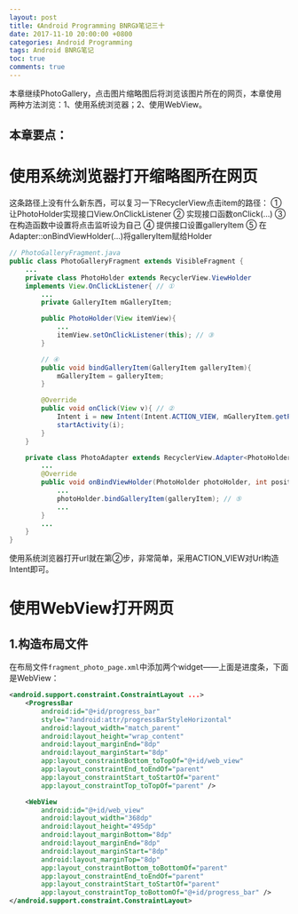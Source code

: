 ```yaml
---
layout: post
title: 《Android Programming BNRG》笔记三十
date: 2017-11-10 20:00:00 +0800
categories: Android Programming
tags: Android BNRG笔记
toc: true
comments: true
---
```

本章继续PhotoGallery，点击图片缩略图后将浏览该图片所在的网页，本章使用两种方法浏览：1、使用系统浏览器；2、使用WebView。

本章要点：
- 
<!-- more -->

# 使用系统浏览器打开缩略图所在网页
这条路径上没有什么新东西，可以复习一下RecyclerView点击item的路径：
① 让PhotoHolder实现接口View.OnClickListener
② 实现接口函数onClick(...)
③ 在构造函数中设置将点击监听设为自己
④ 提供接口设置galleryItem
⑤ 在Adapter::onBindViewHolder(...)将galleryItem赋给Holder
``` java
// PhotoGalleryFragment.java
public class PhotoGalleryFragment extends VisibleFragment {
    ...
    private class PhotoHolder extends RecyclerView.ViewHolder
    implements View.OnClickListener{ // ①
        ...
        private GalleryItem mGalleryItem;

        public PhotoHolder(View itemView){
            ...
            itemView.setOnClickListener(this); // ③
        }

        // ④
        public void bindGalleryItem(GalleryItem galleryItem){
            mGalleryItem = galleryItem;
        }

        @Override
        public void onClick(View v){ // ②
            Intent i = new Intent(Intent.ACTION_VIEW, mGalleryItem.getPhotoPageUri());
            startActivity(i);
        }
    }

    private class PhotoAdapter extends RecyclerView.Adapter<PhotoHolder>{
        ...
        @Override
        public void onBindViewHolder(PhotoHolder photoHolder, int position){
            ...
            photoHolder.bindGalleryItem(galleryItem); // ⑤
            ...
        }
        ...
    }
}
```
使用系统浏览器打开url就在第②步，非常简单，采用ACTION_VIEW对Url构造Intent即可。

# 使用WebView打开网页
## 1.构造布局文件
在布局文件`fragment_photo_page.xml`中添加两个widget——上面是进度条，下面是WebView：
``` xml
<android.support.constraint.ConstraintLayout ...>
    <ProgressBar
        android:id="@+id/progress_bar"
        style="?android:attr/progressBarStyleHorizontal"
        android:layout_width="match_parent"
        android:layout_height="wrap_content"
        android:layout_marginEnd="8dp"
        android:layout_marginStart="8dp"
        app:layout_constraintBottom_toTopOf="@+id/web_view"
        app:layout_constraintEnd_toEndOf="parent"
        app:layout_constraintStart_toStartOf="parent"
        app:layout_constraintTop_toTopOf="parent" />

    <WebView
        android:id="@+id/web_view"
        android:layout_width="368dp"
        android:layout_height="495dp"
        android:layout_marginBottom="8dp"
        android:layout_marginEnd="8dp"
        android:layout_marginStart="8dp"
        android:layout_marginTop="8dp"
        app:layout_constraintBottom_toBottomOf="parent"
        app:layout_constraintEnd_toEndOf="parent"
        app:layout_constraintStart_toStartOf="parent"
        app:layout_constraintTop_toBottomOf="@+id/progress_bar" />
</android.support.constraint.ConstraintLayout>
```